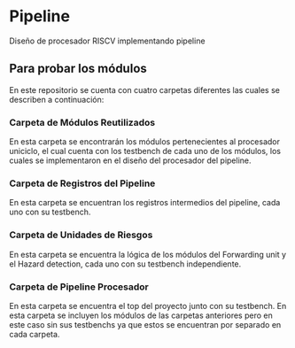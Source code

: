 # Pipeline
Diseño de procesador RISCV implementando pipeline

## Para probar los módulos

En este repositorio se cuenta con cuatro carpetas diferentes las cuales se describen a continuación:

### Carpeta de Módulos Reutilizados 
En esta carpeta se encontrarán los módulos pertenecientes al procesador uniciclo, el cual cuenta con los testbench de cada uno de los módulos, los cuales se implementaron en el diseño del procesador del pipeline. 

### Carpeta de Registros del Pipeline
En esta carpeta se encuentran los registros intermedios del pipeline, cada uno con su testbench.

### Carpeta de Unidades de Riesgos
En esta carpeta se encuentra la lógica de los módulos del Forwarding unit y el Hazard detection, cada uno con su testbench independiente.

### Carpeta de Pipeline Procesador
En esta carpeta se encuentra el top del proyecto junto con su testbench. En esta carpeta se incluyen los módulos de las carpetas anteriores pero en este caso sin sus testbenchs ya que estos se encuentran por separado en cada carpeta.

